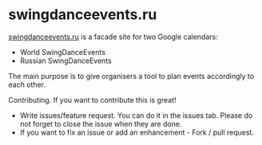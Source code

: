 # swingdanceevents.ru
[swingdanceevents.ru](http://swingdanceevents.ru) is a facade site for two Google calendars:
- World SwingDanceEvents
- Russian SwingDanceEvents

The main purpose is to give organisers a tool to plan events accordingly to each other.

Contributing. If you want to contribute this is great!

 - Write issues/feature request. You can do it in the issues tab. Please do not forget to close the issue when they are done.
 - If you want to fix an issue or add an enhancement - Fork / pull request.